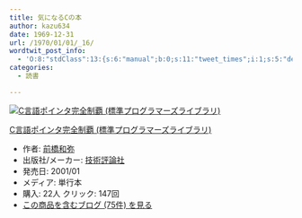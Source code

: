 ```yaml
---
title: 気になるCの本
author: kazu634
date: 1969-12-31
url: /1970/01/01/_16/
wordtwit_post_info:
  - 'O:8:"stdClass":13:{s:6:"manual";b:0;s:11:"tweet_times";i:1;s:5:"delay";i:0;s:7:"enabled";i:1;s:10:"separation";s:2:"60";s:7:"version";s:3:"3.7";s:14:"tweet_template";b:0;s:6:"status";i:2;s:6:"result";a:0:{}s:13:"tweet_counter";i:2;s:13:"tweet_log_ids";a:1:{i:0;i:4065;}s:9:"hash_tags";a:0:{}s:8:"accounts";a:1:{i:0;s:7:"kazu634";}}'
categories:
  - 読書

---
```

<div class="section">
<div class="hatena-asin-detail">
<a href="http://www.amazon.co.jp/dp/4774111422/?tag=hatena_st1-22&ascsubtag=d-7ibv" onclick="__gaTracker('send', 'event', 'outbound-article', 'http://www.amazon.co.jp/dp/4774111422/?tag=hatena_st1-22&ascsubtag=d-7ibv', '');"><img src="https://images-na.ssl-images-amazon.com/images/I/51FT9JJP2VL._SL160_.jpg" class="hatena-asin-detail-image" alt="C言語ポインタ完全制覇 (標準プログラマーズライブラリ)" title="C言語ポインタ完全制覇 (標準プログラマーズライブラリ)" /></a></p> 
    
<div class="hatena-asin-detail-info">
<p class="hatena-asin-detail-title">
<a href="http://www.amazon.co.jp/dp/4774111422/?tag=hatena_st1-22&ascsubtag=d-7ibv" onclick="__gaTracker('send', 'event', 'outbound-article', 'http://www.amazon.co.jp/dp/4774111422/?tag=hatena_st1-22&ascsubtag=d-7ibv', 'C言語ポインタ完全制覇 (標準プログラマーズライブラリ)');">C言語ポインタ完全制覇 (標準プログラマーズライブラリ)</a>
</p>
      
<ul>
<li>
<span class="hatena-asin-detail-label">作者:</span> <a href="http://d.hatena.ne.jp/keyword/%C1%B0%B6%B6%CF%C2%CC%EF" onclick="__gaTracker('send', 'event', 'outbound-article', 'http://d.hatena.ne.jp/keyword/%C1%B0%B6%B6%CF%C2%CC%EF', '前橋和弥');" class="keyword">前橋和弥</a>
</li>
<li>
<span class="hatena-asin-detail-label">出版社/メーカー:</span> <a href="http://d.hatena.ne.jp/keyword/%B5%BB%BD%D1%C9%BE%CF%C0%BC%D2" onclick="__gaTracker('send', 'event', 'outbound-article', 'http://d.hatena.ne.jp/keyword/%B5%BB%BD%D1%C9%BE%CF%C0%BC%D2', '技術評論社');" class="keyword">技術評論社</a>
</li>
<li>
<span class="hatena-asin-detail-label">発売日:</span> 2001/01
</li>
<li>
<span class="hatena-asin-detail-label">メディア:</span> 単行本
</li>
<li>
<span class="hatena-asin-detail-label">購入</span>: 22人 <span class="hatena-asin-detail-label">クリック</span>: 147回
</li>
<li>
<a href="http://d.hatena.ne.jp/asin/4774111422" onclick="__gaTracker('send', 'event', 'outbound-article', 'http://d.hatena.ne.jp/asin/4774111422', 'この商品を含むブログ (75件) を見る');" target="_blank">この商品を含むブログ (75件) を見る</a>
</li>
</ul>
</div>
    
<div class="hatena-asin-detail-foot">
</div>
</div>
</div>
